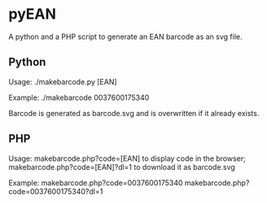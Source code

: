 pyEAN
=====

A python and a PHP script to generate an EAN barcode as an svg file.

Python
-----

Usage: ./makebarcode.py [EAN]

Example: ./makebarcode 0037600175340

Barcode is generated as barcode.svg and is overwritten if it already exists.

PHP
---

Usage: makebarcode.php?code=[EAN] to display code in the browser;
       makebarcode.php?code=[EAN]?dl=1 to download it as barcode.svg

Example: makebarcode.php?code=0037600175340
         makebarcode.php?code=0037600175340?dl=1
